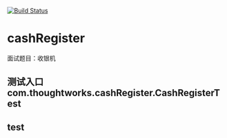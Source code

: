 
[![Build Status](https://travis-ci.org/pengttyy/cashRegister.svg?branch=master)](https://travis-ci.org/pengttyy/cashRegister)
# cashRegister
面试题目：收银机

## 测试入口 com.thoughtworks.cashRegister.CashRegisterTest

## test
